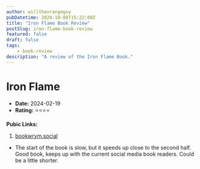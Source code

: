 ```yaml
---
author: willtheorangeguy
pubDatetime: 2024-10-08T15:22:00Z
title: "Iron Flame Book Review"
postSlug: iron-flame-book-review
featured: false
draft: false
tags:
    - book-review
description: "A review of the Iron Flame Book."
---
```


# Iron Flame

-   **Date:** 2024-02-19
-   **Rating:** ⭐⭐⭐⭐

**Pubic Links:**

1. [bookwrym.social](https://bookwyrm.social/user/willtheorangeguy#:~:text=Remove%20from%20Read-,fun%20read,-4%20stars)

-   The start of the book is slow, but it speeds up close to the second half. Good book, keeps up with the current social media book readers. Could be a little shorter.
